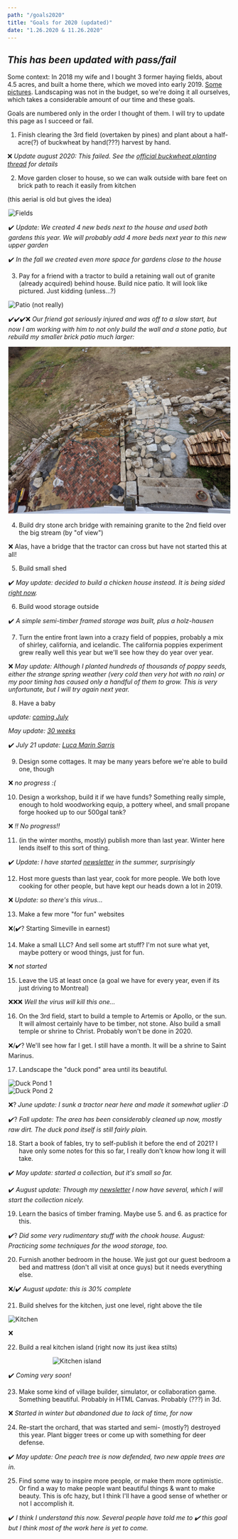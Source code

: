 ```yaml
---
path: "/goals2020"
title: "Goals for 2020 (updated)"
date: "1.26.2020 & 11.26.2020"
---
```


## _This has been updated with pass/fail_

Some context: In 2018 my wife and I bought 3 former haying fields, about 4.5 acres, and built a home there, which we moved into early 2019. [Some pictures](https://twitter.com/simonsarris/status/1183143604925190144). Landscaping was not in the budget, so we're doing it all ourselves, which takes a considerable amount of our time and these goals.

Goals are numbered only in the order I thought of them. I will try to update this page as I succeed or fail.

1. Finish clearing the 3rd field (overtaken by pines) and plant about a half-acre(?) of buckwheat by hand(???) harvest by hand.

❌ _Update august 2020: This failed. See the [official buckwheat planting thread](https://twitter.com/simonsarris/status/1261093563087097857) for details_

2. Move garden closer to house, so we can walk outside with bare feet on brick path to reach it easily from kitchen

(this aerial is old but gives the idea)

<div style="max-width: 500px; margin: auto;">
<img src="../images/posts/goals2020/fields.jpg" alt="Fields" title="Fields" />
<div>

✔️ _Update: We created 4 new beds next to the house and used both gardens this year. We will probably add 4 more beds next year to this new upper garden_

✔️ _In the fall we created even more space for gardens close to the house_

3. Pay for a friend with a tractor to build a retaining wall out of granite (already acquired) behind house. Build nice patio. It will look like pictured. Just kidding (unless...?)

<div style="max-width: 500px; margin: auto;">
<img src="../images/posts/goals2020/patio.jpg" alt="Patio (not really)" title="Patio (not really)" />
<div>

✔️✔️✔️❌ _Our friend got seriously injured and was off to a slow start, but now I am working with him to not only build the wall and a stone patio, but rebuild my smaller brick patio much larger:_

<div style="max-width: 500px; margin: auto;">
<img src="../images/posts/goals2020/patio2.jpg" alt="Patio so far" title="Patio so far" />
<div>

4. Build dry stone arch bridge with remaining granite to the 2nd field over the big stream (by "of view")

❌ Alas, have a bridge that the tractor can cross but have not started this at all!

5. Build small shed

✔️ _May update: decided to build a chicken house instead. It is being sided [right now](https://twitter.com/simonsarris/status/1264256237002264577)._

6. Build wood storage outside

✔️ _A simple semi-timber framed storage was built, plus a holz-hausen_

7. Turn the entire front lawn into a crazy field of poppies, probably a mix of shirley, california, and icelandic. The california poppies experiment grew really well this year but we'll see how they do year over year.

❌ _May update: Although I planted hundreds of thousands of poppy seeds, either the strange spring weather (very cold then very hot with no rain) or my poor timing has caused only a handful of them to grow. This is very unfortunate, but I will try again next year._

8. Have a baby

_update: [coming July](https://twitter.com/simonsarris/status/1215265380677058563)_

_May update: [30 weeks](https://twitter.com/simonsarris/status/1257628232205111296)_

✔️ _July 21 update: [Luca Marin Sarris](https://twitter.com/simonsarris/status/1286769485375066113)_

9. Design some cottages. It may be many years before we're able to build one, though

❌ _no progress :(_

10. Design a workshop, build it if we have funds? Something really simple, enough to hold woodworking equip, a pottery wheel, and small propane forge hooked up to our 500gal tank?

❌ _!! No progress!!_

11. (in the winter months, mostly) publish more than last year. Winter here lends itself to this sort of thing.

✔️ _Update: I have started [newsletter](https://map.simonsarris.com) in the summer, surprisingly_

12. Host more guests than last year, cook for more people. We both love cooking for other people, but have kept our heads down a lot in 2019.

❌ _Update: so there's this virus..._

13. Make a few more "for fun" websites

❌(✔️? Starting Simeville in earnest)

14. Make a small LLC? And sell some art stuff? I'm not sure what yet, maybe pottery or wood things, just for fun.

❌ _not started_

15. Leave the US at least once (a goal we have for every year, even if its just driving to Montreal)

❌❌❌ _Well the virus will kill this one..._

16. On the 3rd field, start to build a temple to Artemis or Apollo, or the sun. It will almost certainly have to be timber, not stone. Also build a small temple or shrine to Christ. Probably won't be done in 2020.

❌/✔️? We'll see how far I get. I still have a month. It will be a shrine to Saint Marinus.

17. Landscape the "duck pond" area until its beautiful.

<div class="row">
  <div class="column">
    <div>
      <img src="../images/posts/goals2020/duckpond1.jpg" alt="Duck Pond 1" title="Duck Pond 1" />
    </div>
  </div>
  <div class="column">
    <div>
      <img src="../images/posts/goals2020/duckpond2.jpg" alt="Duck Pond 2" title="Duck Pond 2" />
    </div>
  </div>
</div>

❌? _June update: I sunk a tractor near here and made it somewhat uglier :D_

✔️? _Fall update: The area has been considerably cleaned up now, mostly raw dirt. The duck pond itself is still fairly plain._

18. Start a book of fables, try to self-publish it before the end of 2021? I have only some notes for this so far, I really don't know how long it will take.

✔️ _May update: started a collection, but it's small so far._

✔️ _August update: Through my [newsletter](https://map.simonsarris.com) I now have several, which I will start the collection nicely._

19. Learn the basics of timber framing. Maybe use 5. and 6. as practice for this.

✔️? _Did some very rudimentary stuff with the chook house. August: Practicing some techniques for the wood storage, too._

20. Furnish another bedroom in the house. We just got our guest bedroom a bed and mattress (don't all visit at once guys) but it needs everything else.

❌/✔️ _August update: this is 30% complete_

21. Build shelves for the kitchen, just one level, right above the tile

<div style="max-width: 500px; margin: auto;">
  <img src="../images/posts/goals2020/kitchen.jpg" alt="Kitchen" />
</div>

❌

22. Build a real kitchen island (right now its just ikea stilts)

<div style="max-width: 300px; margin: auto;">
  <img src="../images/posts/goals2020/island.jpg" alt="Kitchen island" style="max-height: 400px;" />
</div>

✔️ _Coming very soon!_

23. Make some kind of village builder, simulator, or collaboration game. Something beautiful. Probably in HTML Canvas. Probably (???) in 3d.

❌ _Started in winter but abandoned due to lack of time, for now_

24. Re-start the orchard, that was started and semi- (mostly?) destroyed this year. Plant bigger trees or come up with something for deer defense.

✔️ _May update: One peach tree is now defended, two new apple trees are in._

25. Find some way to inspire more people, or make them more optimistic. Or find a way to make people want beautiful things & want to make beauty. This is ofc hazy, but I think I'll have a good sense of whether or not I accomplish it.

✔️ _I think I understand this now. Several people have told me to ✔️ this goal but I think most of the work here is yet to come._
